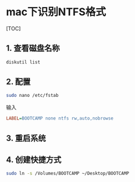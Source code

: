 # mac下识别NTFS格式

[TOC]

## 1. 查看磁盘名称

```sh
diskutil list
```

## 2. 配置

```sh
sudo nano /etc/fstab
```

输入

```ini
LABEL=BOOTCAMP none ntfs rw,auto,nobrowse
```

## 3. 重启系统

## 4. 创建快捷方式

```sh
sudo ln -s /Volumes/BOOTCAMP ~/Desktop/BOOTCAMP
```
